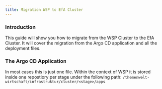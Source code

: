 ```yaml
---
title: Migration WSP to EfA Cluster
---
```


### Introduction

This guide will show you how to migrate from the WSP Cluster to the EfA Cluster. It will cover the migration from the Argo CD application and all the deployment files.

### The Argo CD Application

In most cases this is just one file. Within the context of WSP it is stored inside one repostiory per stage under the following path: `/themenwelt-wirtschaft/infrastruktur/cluster/<stage>/apps`

